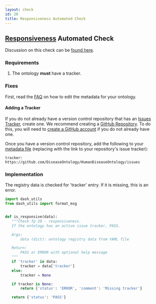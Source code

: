 ```yaml
---
layout: check
id: 20
title: Responsiveness Automated Check
---
```


## [Responsiveness](http://obofoundry.org/principles/fp-020-responsiveness.html) Automated Check

Discussion on this check can be [found here](https://github.com/OBOFoundry/OBOFoundry.github.io/issues/959).

### Requirements

1. The ontology **must** have a tracker.

### Fixes

First, read the [FAQ](http://obofoundry.github.io/faq/how-do-i-edit-metadata.html) on how to edit the metadata for your ontology.

#### Adding a Tracker

If you do not already have a version control repository that has an [Issues Tracker](https://help.github.com/en/github/managing-your-work-on-github/about-issues), create one. We recommend creating a [GitHub Repository](https://help.github.com/en/github/getting-started-with-github/create-a-repo). To do this, you will need to [create a GitHub account](https://github.com/join) if you do not already have one.

Once you have a version control repository, add the following to your [metadata file](https://github.com/OBOFoundry/OBOFoundry.github.io/tree/master/ontology) (replacing with the link to your repository's issue tracker):

```
tracker: https://github.com/DiseaseOntology/HumanDiseaseOntology/issues
```

### Implementation

The registry data is checked for 'tracker' entry. If it is missing, this is an error.

```python
import dash_utils
from dash_utils import format_msg


def is_responsive(data):
   """Check fp 20 - responsiveness.
   If the ontology has an active issue tracker, PASS.

   Args:
       data (dict): ontology registry data from YAML file

   Return:
       PASS or ERROR with optional help message
   """
   if 'tracker' in data:
       tracker = data['tracker']
   else:
       tracker = None

   if tracker is None:
       return {'status': 'ERROR', 'comment': 'Missing tracker'}

   return {'status': 'PASS'}
```
